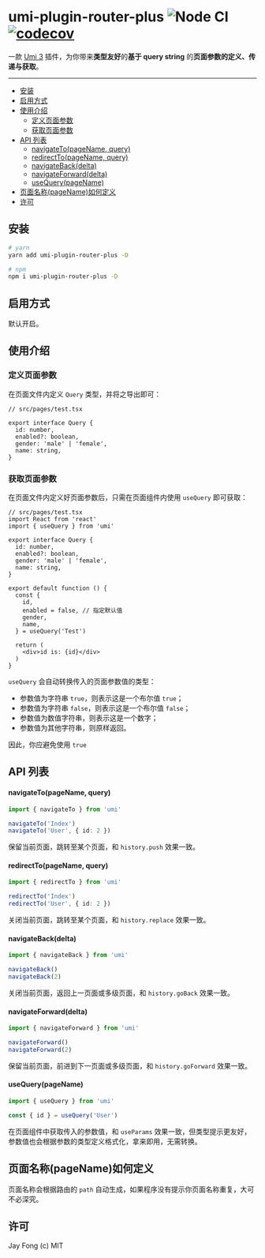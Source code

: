 # umi-plugin-router-plus ![Node CI](https://github.com/fjc0k/umi-plugin-router-plus/workflows/Node%20CI/badge.svg) [![codecov](https://codecov.io/gh/fjc0k/umi-plugin-router-plus/branch/master/graph/badge.svg)](https://codecov.io/gh/fjc0k/umi-plugin-router-plus)

一款 [Umi 3](https://github.com/umijs/umi) 插件，为你带来**类型友好**的**基于 query string** 的**页面参数的定义、传递与获取**。

----

<!-- TOC depthFrom:2 -->

- [安装](#安装)
- [启用方式](#启用方式)
- [使用介绍](#使用介绍)
  - [定义页面参数](#定义页面参数)
  - [获取页面参数](#获取页面参数)
- [API 列表](#api-列表)
    - [navigateTo(pageName, query)](#navigatetopagename-query)
    - [redirectTo(pageName, query)](#redirecttopagename-query)
    - [navigateBack(delta)](#navigatebackdelta)
    - [navigateForward(delta)](#navigateforwarddelta)
    - [useQuery(pageName)](#usequerypagename)
- [页面名称(pageName)如何定义](#页面名称pagename如何定义)
- [许可](#许可)

<!-- /TOC -->

## 安装

```bash
# yarn
yarn add umi-plugin-router-plus -D

# npm
npm i umi-plugin-router-plus -D
```

## 启用方式

默认开启。

## 使用介绍

### 定义页面参数

在页面文件内定义 `Query` 类型，并将之导出即可：

```tsx
// src/pages/test.tsx

export interface Query {
  id: number,
  enabled?: boolean,
  gender: 'male' | 'female',
  name: string,
}
```

### 获取页面参数

在页面文件内定义好页面参数后，只需在页面组件内使用 `useQuery` 即可获取：

```tsx
// src/pages/test.tsx
import React from 'react'
import { useQuery } from 'umi'

export interface Query {
  id: number,
  enabled?: boolean,
  gender: 'male' | 'female',
  name: string,
}

export default function () {
  const {
    id,
    enabled = false, // 指定默认值
    gender,
    name,
  } = useQuery('Test')

  return (
    <div>id is: {id}</div>
  )
}
```

`useQuery` 会自动转换传入的页面参数值的类型：

- 参数值为字符串 `true`，则表示这是一个布尔值 `true`；
- 参数值为字符串 `false`，则表示这是一个布尔值 `false`；
- 参数值为数值字符串，则表示这是一个数字；
- 参数值为其他字符串，则原样返回。

因此，你应避免使用 `true`

## API 列表

#### navigateTo(pageName, query)

```ts
import { navigateTo } from 'umi'

navigateTo('Index')
navigateTo('User', { id: 2 })
```

保留当前页面，跳转至某个页面，和 `history.push` 效果一致。

#### redirectTo(pageName, query)

```ts
import { redirectTo } from 'umi'

redirectTo('Index')
redirectTo('User', { id: 2 })
```

关闭当前页面，跳转至某个页面，和 `history.replace` 效果一致。

#### navigateBack(delta)

```ts
import { navigateBack } from 'umi'

navigateBack()
navigateBack(2)
```

关闭当前页面，返回上一页面或多级页面，和 `history.goBack` 效果一致。

#### navigateForward(delta)

```ts
import { navigateForward } from 'umi'

navigateForward()
navigateForward(2)
```

保留当前页面，前进到下一页面或多级页面，和 `history.goForward` 效果一致。

#### useQuery(pageName)

```ts
import { useQuery } from 'umi'

const { id } = useQuery('User')
```

在页面组件中获取传入的参数值，和 `useParams` 效果一致，但类型提示更友好，参数值也会根据参数的类型定义格式化，拿来即用，无需转换。


## 页面名称(pageName)如何定义

页面名称会根据路由的 `path` 自动生成，如果程序没有提示你页面名称重复，大可不必深究。

## 许可

Jay Fong (c) MIT
